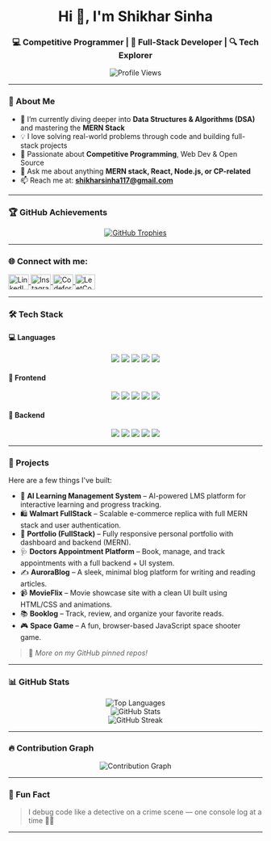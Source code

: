<h1 align="center">Hi 👋, I'm Shikhar Sinha</h1>
<h3 align="center">💻 Competitive Programmer | 🔧 Full-Stack Developer | 🔍 Tech Explorer</h3>

<p align="center">
  <img src="https://komarev.com/ghpvc/?username=shikhar1504&label=Profile%20views&color=0e75b6&style=flat" alt="Profile Views" />
</p>

---

### 🚀 About Me

- 🌱 I’m currently diving deeper into **Data Structures & Algorithms (DSA)** and mastering the **MERN Stack**
- 💡 I love solving real-world problems through code and building full-stack projects
- 🧠 Passionate about **Competitive Programming**, Web Dev & Open Source
- 💬 Ask me about anything **MERN stack, React, Node.js, or CP-related**
- 📫 Reach me at: **shikharsinha117@gmail.com**

---

### 🏆 GitHub Achievements

<p align="center"> <a href="https://github.com/ryo-ma/github-profile-trophy"> <img src="https://github-profile-trophy.vercel.app/?username=shikhar1504&theme=algolia&title=Experience,Commit,Issue,PullRequest,Repositories,Stars,Follower,Review&margin-w=15&margin-h=15&column=3" alt="GitHub Trophies" /> </a> </p>

---

<h3 align="left">🌐 Connect with me:</h3>
<p align="left">
  <a href="https://linkedin.com/in/shikhar-sinha-b14299249" target="_blank">
    <img align="center" src="https://raw.githubusercontent.com/rahuldkjain/github-profile-readme-generator/master/src/images/icons/Social/linked-in-alt.svg" alt="LinkedIn" height="30" width="40" />
  </a>
  <a href="https://instagram.com/shikharsinha154" target="_blank">
    <img align="center" src="https://raw.githubusercontent.com/rahuldkjain/github-profile-readme-generator/master/src/images/icons/Social/instagram.svg" alt="Instagram" height="30" width="40" />
  </a>
  <a href="https://codeforces.com/profile/shikharsinha117" target="_blank">
    <img align="center" src="https://raw.githubusercontent.com/rahuldkjain/github-profile-readme-generator/master/src/images/icons/Social/codeforces.svg" alt="Codeforces" height="30" width="40" />
  </a>
  <a href="https://www.leetcode.com/shikhar0105" target="_blank">
    <img align="center" src="https://raw.githubusercontent.com/rahuldkjain/github-profile-readme-generator/master/src/images/icons/Social/leet-code.svg" alt="LeetCode" height="30" width="40" />
  </a>
</p>

---

### 🛠 Tech Stack

#### 💻 Languages
<p align="center">
  <img src="https://img.shields.io/badge/C-00599C?style=for-the-badge&logo=c&logoColor=white" />
  <img src="https://img.shields.io/badge/Java-007396?style=for-the-badge&logo=java&logoColor=white" />
  <img src="https://img.shields.io/badge/Javascript-F7DF1E?style=for-the-badge&logo=javascript&logoColor=black" />
  <img src="https://img.shields.io/badge/Python-3776AB?style=for-the-badge&logo=python&logoColor=white" />
  <img src="https://img.shields.io/badge/HTML5-E34F26?style=for-the-badge&logo=html5&logoColor=white" />
</p>

#### 🎨 Frontend
<p align="center">
  <img src="https://img.shields.io/badge/React-20232A?style=for-the-badge&logo=react&logoColor=61DAFB" />
  <img src="https://img.shields.io/badge/Redux-593D88?style=for-the-badge&logo=redux&logoColor=white" />
  <img src="https://img.shields.io/badge/Tailwind-06B6D4?style=for-the-badge&logo=tailwindcss&logoColor=white" />
  <img src="https://img.shields.io/badge/Bootstrap-563D7C?style=for-the-badge&logo=bootstrap&logoColor=white" />
  <img src="https://img.shields.io/badge/CSS3-1572B6?style=for-the-badge&logo=css3&logoColor=white" />
</p>

#### 🔧 Backend
<p align="center">
  <img src="https://img.shields.io/badge/Node.js-339933?style=for-the-badge&logo=node.js&logoColor=white" />
  <img src="https://img.shields.io/badge/Express.js-404D59?style=for-the-badge" />
  <img src="https://img.shields.io/badge/MongoDB-4EA94B?style=for-the-badge&logo=mongodb&logoColor=white" />
  <img src="https://img.shields.io/badge/PostgreSQL-336791?style=for-the-badge&logo=postgresql&logoColor=white" />
  <img src="https://img.shields.io/badge/Firebase-FFCA28?style=for-the-badge&logo=firebase&logoColor=black" />
</p>

---

### 📂 Projects

Here are a few things I've built:

- 🧠 **AI Learning Management System** – AI-powered LMS platform for interactive learning and progress tracking.
- 🛍️ **Walmart FullStack** – Scalable e-commerce replica with full MERN stack and user authentication.
- 💼 **Portfolio (FullStack)** – Fully responsive personal portfolio with dashboard and backend (MERN).
- 🩺 **Doctors Appointment Platform** – Book, manage, and track appointments with a full backend + UI system.
- ✍️ **AuroraBlog** – A sleek, minimal blog platform for writing and reading articles.
- 📹 **MovieFlix** – Movie showcase site with a clean UI built using HTML/CSS and animations.
- 📚 **Booklog** – Track, review, and organize your favorite reads.
- 🎮 **Space Game** – A fun, browser-based JavaScript space shooter game.

> 🧩 *More on my GitHub pinned repos!*

---

### 📊 GitHub Stats

<div align="center">
  <img src="https://github-readme-stats.vercel.app/api/top-langs?username=shikhar1504&show_icons=true&locale=en&layout=compact&theme=algolia" alt="Top Languages" />
  <br />
  <img src="https://github-readme-stats.vercel.app/api?username=shikhar1504&show_icons=true&locale=en&theme=algolia" alt="GitHub Stats" />
  <br />
  <img src="https://github-readme-streak-stats.herokuapp.com/?user=shikhar1504&theme=algolia" alt="GitHub Streak" />
</div>

---

### 🔥 Contribution Graph

<p align="center">
  <img src="https://github-readme-activity-graph.vercel.app/graph?username=shikhar1504&theme=react-dark" alt="Contribution Graph"/>
</p>


---

### 🧠 Fun Fact
> I debug code like a detective on a crime scene — one console log at a time 🕵️‍♂️

---
